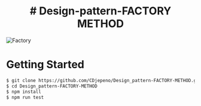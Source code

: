 
<p align="center"><h1 align="center">
# Design-pattern-FACTORY METHOD
</h1>

![Factory](https://user-images.githubusercontent.com/43074465/126085092-c685e6a6-e164-4f8f-a263-2c519855ee03.jpg)

# Getting Started
```bash
$ git clone https://github.com/CDjepeno/Design_pattern-FACTORY-METHOD.git
$ cd Design_pattern-FACTORY-METHOD
$ npm install
$ npm run test
```
